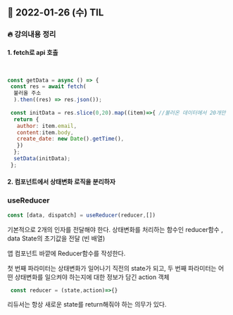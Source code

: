 ## 📆 2022-01-26 (수) TIL

### 🔥 강의내용 정리<br>
 
 
#### 1. fetch로 api 호출

```js


const getData = async () => {
 const res = await fetch(
  불러올 주소
  ).then((res) => res.json());
  
 const initData = res.slice(0,20).map((item)=>{ //불러온 데이터에서 20개만 추출하여 map으로 순회
  return {
   author: item.email,
   content:item.body,
   create_date: new Date().getTime(),
   })
  };
  setData(initData);
 };

```

#### 2. 컴포넌트에서 상태변화 로직을 분리하자
### useReducer

```js
const [data, dispatch] = useReducer(reducer,[])
```


기본적으로 2개의 인자를 전달해야 한다.
상태변화를 처리하는 함수인 reducer함수 , data State의 초기값을 전달 (빈 배열)

앱 컴포넌트 바깥에 Reducer함수를 작성한다.

첫 번째 파라미터는 상태변화가 일어나기 직전의 state가 되고, 
두 번째 파라미터는 어떤 상태변화를 일으켜야 하는지에 대한 정보가 담긴 action 객체
```js
 const reducer = (state,action)=>{}
```

리듀서는 항상 새로운 state를 return해줘야 하는 의무가 있다. 



